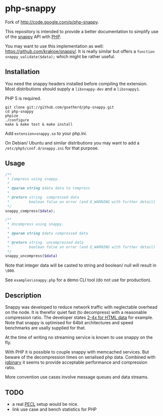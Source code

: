 php-snappy
==========

Fork of http://code.google.com/p/php-snappy.

This repository is intended to provide a better documentation to simplify use of the
[snappy](http://code.google.com/p/snappy/) API with [PHP](http://www.php.net).

You may want to use this implementation as well: https://github.com/krakjoe/snappy/.
It is really similar but offers a `function snappy_validate($data);` which might be rather useful.

Installation
------------

You need the snappy headers installed before compiling the extension.
Most distributions should supply a `libsnappy-dev` and a `libsnappy1`.

PHP 5 is required.

```
git clone git://github.com/goatherd/php-snappy.git
cd php-snappy
phpize
./configure
make & make test & make install
```

Add `extension=snappy.so` to your php.ini.

On Debian/ Ubuntu and similar distributions you may want to add a `/etc/php5/conf.d/snappy.ini` for that purpose.

Usage
-----

```php
/**
 * Compress using snappy.
 *
 * @param string $data data to compress
 *
 * @return string  compressed data
 *         boolean false on error (and E_WARNING with further detail)
 */  
snappy_compress($data);

/**
 * Uncompress using snappy.
 * 
 * @param string $data compressed data
 *
 * @return string  uncompressed data
 *         boolean false on error (and E_WARNING with further detail)
 */
snappy_uncompress($data)
```

Note that integer data will be casted to string and boolean/ null will result in `\000`.

See `examples\snappy.php` for a demo CLI tool (do not use for production).

Description
-----------

Snappy was developed to reduce network traffic with neglectable overhead on the node.
It is therefor quiet fast (to decompress) with a reasonable compression ratio. The developer states [2-4x for HTML data](http://code.google.com/p/snappy/source/browse/trunk/README) for example.
Note that snappy is optimised for 64bit architectures and speed benchmarks are usally supplied for that.

At the time of writing no streaming service is known to use snappy on the fly.

With PHP it is possible to couple snappy with memcached services. But beware of the decompression times on serialised php data.
Combined with [igbinary](http://pecl.php.net/package/igbinary) it seems to provide acceptable performance and compression ratio.

More convention use cases involve message queues and data streams.


TODO
----

* a real [PECL](http://pecl.php.net) setup would be nice.
* link use case and bench statistics for PHP
